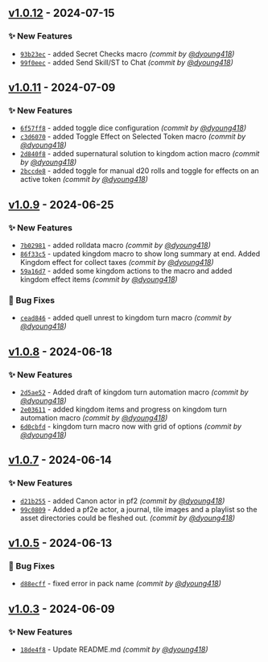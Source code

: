 

## [v1.0.12] - 2024-07-15
### :sparkles: New Features
- [`93b23ec`](https://github.com/dyoung418/dannysmodule/commit/93b23ece6d60867eb06af220ce34bcc571b1b6aa) - added Secret Checks macro *(commit by [@dyoung418](https://github.com/dyoung418))*
- [`99f0eec`](https://github.com/dyoung418/dannysmodule/commit/99f0eec734ab4e5a8b32e6ff05a4c60f075a1a8f) - added Send Skill/ST to Chat *(commit by [@dyoung418](https://github.com/dyoung418))*


## [v1.0.11] - 2024-07-09
### :sparkles: New Features
- [`6f57ff8`](https://github.com/dyoung418/dannysmodule/commit/6f57ff8ed05a440df303e2b8e9b4eef63e17fd0d) - added toggle dice configuration *(commit by [@dyoung418](https://github.com/dyoung418))*
- [`c3d6070`](https://github.com/dyoung418/dannysmodule/commit/c3d60705451794f9159b64a4a2e6daff04763db8) - added Toggle Effect on Selected Token macro *(commit by [@dyoung418](https://github.com/dyoung418))*
- [`2d840f8`](https://github.com/dyoung418/dannysmodule/commit/2d840f811414d6ba401ff3a5761f347c16b4224b) - added supernatural solution to kingdom action macro *(commit by [@dyoung418](https://github.com/dyoung418))*
- [`2bccde8`](https://github.com/dyoung418/dannysmodule/commit/2bccde84c0d15101e6a61f795961d40a855bfbc3) - added toggle for manual d20 rolls and toggle for effects on an active token *(commit by [@dyoung418](https://github.com/dyoung418))*


## [v1.0.9] - 2024-06-25
### :sparkles: New Features
- [`7b02981`](https://github.com/dyoung418/dannysmodule/commit/7b029816a8313561cae6c9e1e1e0948c6ead4b62) - added rolldata macro *(commit by [@dyoung418](https://github.com/dyoung418))*
- [`86f33c5`](https://github.com/dyoung418/dannysmodule/commit/86f33c5b297bb3cc1a69ede4287d48d41973a9e3) - updated kingdom macro to show long summary at end.  Added Kingdom effect for collect taxes *(commit by [@dyoung418](https://github.com/dyoung418))*
- [`59a16d7`](https://github.com/dyoung418/dannysmodule/commit/59a16d777697f846e5c06a9ae94d68c5ed46ed00) - added some kingdom actions to the macro and added kingdom effect items *(commit by [@dyoung418](https://github.com/dyoung418))*

### :bug: Bug Fixes
- [`cead846`](https://github.com/dyoung418/dannysmodule/commit/cead846721eee2b1ebbbbb1d3f24f9e42b771460) - added quell unrest to kingdom turn macro *(commit by [@dyoung418](https://github.com/dyoung418))*


## [v1.0.8] - 2024-06-18
### :sparkles: New Features
- [`2d5ae52`](https://github.com/dyoung418/dannysmodule/commit/2d5ae523beb226231b54005bfb22899593b9f6ed) - Added draft of kingdom turn automation macro *(commit by [@dyoung418](https://github.com/dyoung418))*
- [`2e03611`](https://github.com/dyoung418/dannysmodule/commit/2e036113195539500875a45a57b235c10b20e42e) - added kingdom items and progress on kingdom turn automation macro *(commit by [@dyoung418](https://github.com/dyoung418))*
- [`6d0cbfd`](https://github.com/dyoung418/dannysmodule/commit/6d0cbfdc61f24431d40c6d4b87ba25d1794f84b2) - kingdom turn macro now with grid of options *(commit by [@dyoung418](https://github.com/dyoung418))*


## [v1.0.7] - 2024-06-14
### :sparkles: New Features
- [`d21b255`](https://github.com/dyoung418/dannysmodule/commit/d21b25524b29f711e4222474ec6f8153dcc6bfb0) - added Canon actor in pf2 *(commit by [@dyoung418](https://github.com/dyoung418))*
- [`99c0809`](https://github.com/dyoung418/dannysmodule/commit/99c080933c73851ad959b64a8791c6c03924d75e) - Added a pf2e actor, a journal, tile images and a playlist so the asset directories could be fleshed out. *(commit by [@dyoung418](https://github.com/dyoung418))*


## [v1.0.5] - 2024-06-13
### :bug: Bug Fixes
- [`d88ecff`](https://github.com/dyoung418/dannysmodule/commit/d88ecff6c526524d2c9aac9bf4bf76dee43c0b40) - fixed error in pack name *(commit by [@dyoung418](https://github.com/dyoung418))*


## [v1.0.3] - 2024-06-09
### :sparkles: New Features
- [`18de4f8`](https://github.com/dyoung418/dannysmodule/commit/18de4f8570f3a126f6bf4605174545f43c20f7f8) - Update README.md *(commit by [@dyoung418](https://github.com/dyoung418))*

[v1.0.3]: https://github.com/dyoung418/dannysmodule/compare/v1.0.2...v1.0.3
[v1.0.5]: https://github.com/dyoung418/dannysmodule/compare/v1.0.4...v1.0.5
[v1.0.7]: https://github.com/dyoung418/dannysmodule/compare/v1.0.6...v1.0.7
[v1.0.8]: https://github.com/dyoung418/dannysmodule/compare/v1.0.7...v1.0.8
[v1.0.9]: https://github.com/dyoung418/dannysmodule/compare/v1.0.8...v1.0.9
[v1.0.11]: https://github.com/dyoung418/dannysmodule/compare/v1.0.10...v1.0.11
[v1.0.12]: https://github.com/dyoung418/dannysmodule/compare/v1.0.11...v1.0.12
